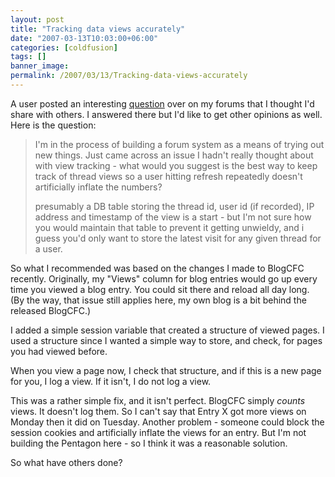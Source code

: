 ```yaml
---
layout: post
title: "Tracking data views accurately"
date: "2007-03-13T10:03:00+06:00"
categories: [coldfusion]
tags: []
banner_image: 
permalink: /2007/03/13/Tracking-data-views-accurately
---
```


A user posted an interesting <a href="http://ray.camdenfamily.com/forums/messages.cfm?threadid=4BC348E3-D7F9-BF32-B2AB5FF22B84E764&#top">question</a> over on my forums that I thought I'd share with others. I answered there but I'd like to get other opinions as well. Here is the question:

<blockquote>
I'm in the process of building a forum system as a means of trying out new things. Just came across an issue I hadn't really thought about with view tracking - what would you suggest is the best way to keep track of thread views so a user hitting refresh repeatedly doesn't artificially inflate the numbers?

presumably a DB table storing the thread id, user id (if recorded), IP address and timestamp of the view is a start - but I'm not sure how you would maintain that table to prevent it getting unwieldy, and i guess you'd only want to store the latest visit for any given thread for a user.
</blockquote>
<!--more-->
So what I recommended was based on the changes I made to BlogCFC recently. Originally, my "Views" column for blog entries would go up every time you viewed a blog entry. You could sit there and reload all day long. (By the way, that issue still applies here, my own blog is a bit behind the released BlogCFC.) 

I added a simple session variable that created a structure of viewed pages. I used a structure since I wanted a simple way to store, and check, for pages you had viewed before.

When you view a page now, I check that structure, and if this is a new page for you, I log a view. If it isn't, I do not log a view. 

This was a rather simple fix, and it isn't perfect. BlogCFC simply <i>counts</i> views. It doesn't log them. So I can't say that Entry X got more views on Monday then it did on Tuesday. Another problem - someone could block the session cookies and artificially inflate the views for an entry. But I'm not building the Pentagon here - so I think it was a reasonable solution. 

So what have others done?